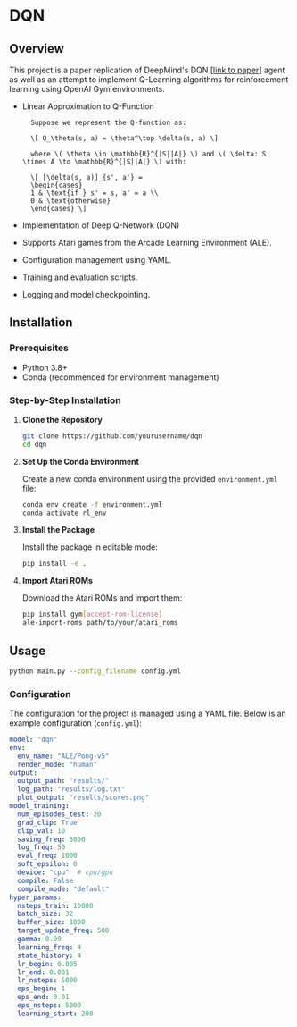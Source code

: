 # DQN

## Overview

This project is a paper replication of DeepMind's DQN [[link to paper](https://storage.googleapis.com/deepmind-media/dqn/DQNNaturePaper.pdf)] agent as well as an attempt to implement Q-Learning algorithms for reinforcement learning using OpenAI Gym environments. 


- Linear Approximation to Q-Function

        Suppose we represent the Q-function as:
        
        \[ Q_\theta(s, a) = \theta^\top \delta(s, a) \]
        
        where \( \theta \in \mathbb{R}^{|S||A|} \) and \( \delta: S \times A \to \mathbb{R}^{|S||A|} \) with:
        
        \[ [\delta(s, a)]_{s', a'} = 
        \begin{cases} 
        1 & \text{if } s' = s, a' = a \\ 
        0 & \text{otherwise} 
        \end{cases} \]

- Implementation of Deep Q-Network (DQN)
- Supports Atari games from the Arcade Learning Environment (ALE).
- Configuration management using YAML.
- Training and evaluation scripts.
- Logging and model checkpointing.

## Installation

### Prerequisites

- Python 3.8+
- Conda (recommended for environment management)

### Step-by-Step Installation

1. **Clone the Repository**

    ```sh
    git clone https://github.com/yourusername/dqn
    cd dqn
    ```

2. **Set Up the Conda Environment**

    Create a new conda environment using the provided `environment.yml` file:

    ```sh
    conda env create -f environment.yml
    conda activate rl_env
    ```

3. **Install the Package**

    Install the package in editable mode:

    ```sh
    pip install -e .
    ```

4. **Import Atari ROMs**

    Download the Atari ROMs and import them:

    ```sh
    pip install gym[accept-rom-license]
    ale-import-roms path/to/your/atari_roms
    ```

## Usage
```sh
python main.py --config_filename config.yml
```

### Configuration

The configuration for the project is managed using a YAML file. Below is an example configuration (`config.yml`):

```yaml
model: "dqn"
env:
  env_name: "ALE/Pong-v5"
  render_mode: "human"
output:
  output_path: "results/"
  log_path: "results/log.txt"
  plot_output: "results/scores.png"
model_training:
  num_episodes_test: 20
  grad_clip: True
  clip_val: 10
  saving_freq: 5000
  log_freq: 50
  eval_freq: 1000
  soft_epsilon: 0
  device: "cpu"  # cpu/gpu
  compile: False
  compile_mode: "default"
hyper_params:
  nsteps_train: 10000
  batch_size: 32
  buffer_size: 1000
  target_update_freq: 500
  gamma: 0.99
  learning_freq: 4
  state_history: 4
  lr_begin: 0.005
  lr_end: 0.001
  lr_nsteps: 5000
  eps_begin: 1
  eps_end: 0.01
  eps_nsteps: 5000
  learning_start: 200
